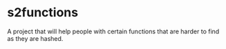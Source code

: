 # s2functions
 A project that will help people with certain functions that are harder to find as they are hashed.
